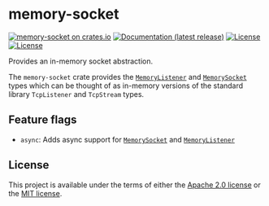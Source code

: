 # memory-socket

[![memory-socket on crates.io](https://img.shields.io/crates/v/memory-socket)](https://crates.io/crates/memory-socket)
[![Documentation (latest release)](https://docs.rs/memory-socket/badge.svg)](https://docs.rs/memory-socket/)
[![License](https://img.shields.io/badge/license-Apache-green.svg)](LICENSE-APACHE)
[![License](https://img.shields.io/badge/license-MIT-green.svg)](LICENSE-MIT)

Provides an in-memory socket abstraction.

The `memory-socket` crate provides the [`MemoryListener`] and [`MemorySocket`] types which can
be thought of as in-memory versions of the standard library `TcpListener` and `TcpStream`
types.

## Feature flags

- `async`: Adds async support for [`MemorySocket`] and [`MemoryListener`]

[`MemoryListener`]: https://docs.rs/memory-socket/latest/memory-socket/struct.MemoryListener.html
[`MemorySocket`]: https://docs.rs/memory-socket/latest/memory-socket/struct.MemorySocket.html

## License

This project is available under the terms of either the [Apache 2.0 license](LICENSE-APACHE) or the [MIT
license](LICENSE-MIT).
